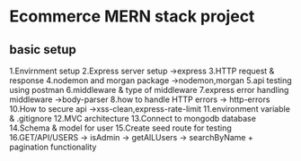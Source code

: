 # Ecommerce MERN stack project
## basic setup
1.Envirnment setup
2.Express server setup ->express
3.HTTP request & response
4.nodemon and morgan package ->nodemon,morgan
5.api testing using postman
6.middleware &  type of middleware
7.express error handling middleware ->body-parser
8.how to handle HTTP errors -> http-errors
10.How to secure api ->xss-clean,express-rate-limit
11.environment variable & .gitignore
12.MVC architecture
13.Connect to mongodb database
14.Schema & model for user
15.Create seed route for testing
16.GET/API/USERS -> isAdmin -> getAlLUsers -> searchByName + pagination functionality

